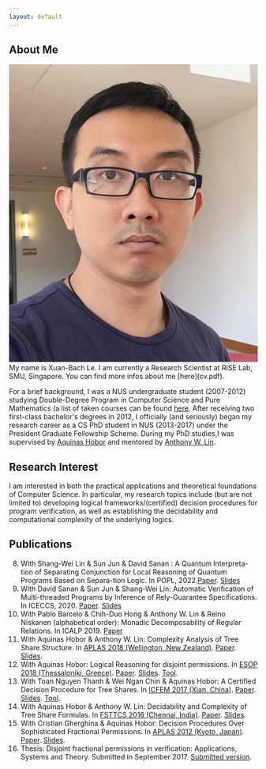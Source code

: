 ```yaml
---
layout: default
---
```


## About Me

<img class="profile-picture" src="me.jpg">
My name is Xuan-Bach Le. I am currently a Research Scientist at RISE Lab, SMU, Singapore. You can find more infos about me [here](cv.pdf).

For a brief background, I was a NUS undergraduate student (2007-2012) studying Double-Degree Program in Computer Science and Pure Mathematics (a list of taken courses can be found [here](courses.html). After receiving two first-class bachelor's degrees in 2012, I officially (and seriously) began my research career as a CS PhD student in NUS (2013-2017) under the President Graduate Fellowship Scheme. During my PhD studies,I was supervised by [Aquinas Hobor](https://www.comp.nus.edu.sg/~hobor/) and mentored by [Anthony W. Lin](https://anthonywlin.github.io/).

## Research Interest

I am interested in both the practical applications and theoretical foundations of Computer Science. In particular, my research topics include (but are not limited to) developing logical frameworks/(certified) decision procedures for program verification, as well as establishing the decidability and computational complexity of the underlying logics.

## Publications
8. With Shang-Wei Lin & Sun Jun & David Sanan : A Quantum Interpreta-tion of Separating Conjunction for Local Reasoning of Quantum Programs Based on Separa-tion Logic. In POPL, 2022.[Paper](/publication/POPL2022.pdf). [Slides](/slides/POPL2022_slides.pdf)
7. With David Sanan & Sun Jun & Shang-Wei Lin: Automatic Verification of Multi-threaded Programs by Inference of Rely-Guarantee Specifications. In ICECCS, 2020. [Paper](/publication/ICECCS2021.pdf). [Slides](/slides/ICECCS2021_slides.pdf)
6. With Pablo Barcelo & Chih-Duo Hong & Anthony W. Lin & Reino
Niskanen (alphabetical order): Monadic Decomposability of Regular Relations. In ICALP 2019. [Paper](/publication/ICALP2019.pdf)
5. With Aquinas Hobor & Anthony W. Lin: Complexity Analysis of Tree Share Structure. In [APLAS 2018 (Wellington, New Zealand)](http://aplas2018.org/). [Paper](/publication/aplas18.pdf). [Slides](/slides/aplas18_slides.pdf).
4. With Aquinas Hobor: Logical Reasoning for disjoint permissions. In [ESOP 2018 (Thessaloniki, Greece)](https://www.etaps.org/index.php/2018/esop). [Paper](/publication/esop18full.pdf). [Slides](/slides/esop18_slides.pdf). [Tool](https://github.com/lexuanbach/share-infer).
3. With Toan Nguyen Thanh & Wei Ngan Chin & Aquinas Hobor: A Certified Decision Procedure for Tree Shares. In [ICFEM 2017 (Xian, China)](http://ictt.xidian.edu.cn/icfem2017/index.html). [Paper](/publication/icfem17full.pdf). [Slides](/slides/icfem17_slides.pdf). [Tool](https://github.com/lexuanbach/certified-permission-procedure).
2. With Aquinas Hobor & Anthony W. Lin: Decidability and Complexity of Tree Share Formulas. In [FSTTCS 2016 (Chennai, India)](https://www.fsttcs.org.in/archives/2016/). [Paper](/publication/fsttcs16.pdf). [Slides](/slides/fsttcs16_slides.pdf).
1. With Cristian Gherghina & Aquinas Hobor: Decision Procedures Over Sophisticated Fractional Permissions. In [APLAS 2012 (Kyoto, Japan)](http://aplas12.kuis.kyoto-u.ac.jp/). [Paper](/publication/aplas12.pdf). [Slides](/slides/aplas12_slides.pdf).
0. Thesis: Disjoint fractional permissions in verification: Applications, Systems and Theory. Submitted in September 2017. [Submitted version](/publication/thesis.pdf).

